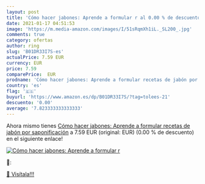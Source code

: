 ```yaml
---
layout: post
title: 'Cómo hacer jabones: Aprende a formular r al 0.00 % de descuento'
date: 2021-01-17 04:51:53
image: 'https://m.media-amazon.com/images/I/51sRqmXh1iL._SL200_.jpg'
comments: true
category: ofertas
author: ring
slug: 'B01DR33I7S-es'
actualPrice: 7.59 EUR
currency: EUR
price: 7.59
comparePrice:  EUR
prodname: 'Cómo hacer jabones: Aprende a formular recetas de jabón por saponificación'
country: 'es'
flag: '🇪🇸'
buyurl: 'https://www.amazon.es/dp/B01DR33I7S/?tag=tolees-21'
descuento: '0.00'
average: '7.823333333333333'
---
```


Ahora mismo tienes [Cómo hacer jabones: Aprende a formular recetas de jabón por saponificación](https://www.amazon.es/dp/B01DR33I7S/?tag=tolees-21) a 7.59 EUR (original:  EUR) (0.00 %  de descuento) en el siguiente enlace!

[![Cómo hacer jabones: Aprende a formular r](https://m.media-amazon.com/images/I/51sRqmXh1iL._SL200_.jpg)](https://www.amazon.es/dp/B01DR33I7S/?tag=tolees-21)

🔎:


[🛒 Visítala!!!](https://www.amazon.es/dp/B01DR33I7S/?tag=tolees-21)
